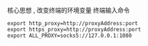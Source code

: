 核心思想 , 改变终端的环境变量
终端输入命令

```
export http_proxy=http://proxyAddress:port
export https_proxy=http://proxyAddress:port
export ALL_PROXY=socks5://127.0.0.1:1080
```
